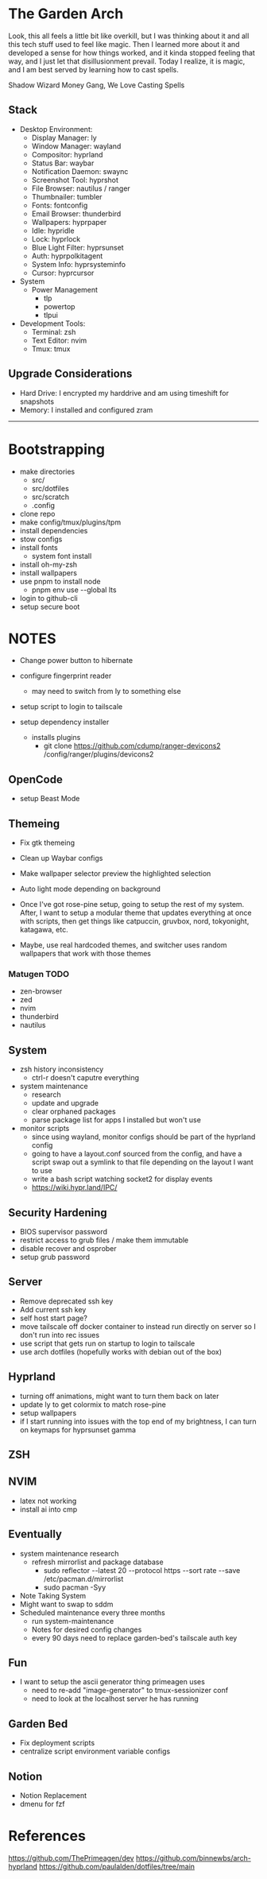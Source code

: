 # The Garden Arch

Look, this all feels a little bit like overkill, but I was thinking about it and all this tech stuff used to feel like magic. Then I learned more about it and developed a sense for how things worked, and it kinda stopped feeling that way, and I just let that disillusionment prevail. Today I realize, it is magic, and I am best served by learning how to cast spells.

Shadow Wizard Money Gang, We Love Casting Spells

## Stack
- Desktop Environment:
    - Display Manager: ly
    - Window Manager: wayland
    - Compositor: hyprland
    - Status Bar: waybar
    - Notification Daemon: swaync
    - Screenshot Tool: hyprshot
    - File Browser: nautilus / ranger
    - Thumbnailer: tumbler
    - Fonts: fontconfig
    - Email Browser: thunderbird
    - Wallpapers: hyprpaper
    - Idle: hypridle
    - Lock: hyprlock
    - Blue Light Filter: hyprsunset
    - Auth: hyprpolkitagent
    - System Info: hyprsysteminfo
    - Cursor: hyprcursor
- System
    - Power Management
        - tlp
        - powertop
        - tlpui
- Development Tools:
    - Terminal: zsh
    - Text Editor: nvim
    - Tmux: tmux

## Upgrade Considerations
- Hard Drive: I encrypted my harddrive and am using timeshift for snapshots
- Memory: I installed and configured zram

---

# Bootstrapping
- make directories
    - src/
    - src/dotfiles
    - src/scratch
    - .config
- clone repo
- make config/tmux/plugins/tpm
- install dependencies
- stow configs
- install fonts
    - system font install
- install oh-my-zsh
- install wallpapers
- use pnpm to install node
    - pnpm env use --global lts
- login to github-cli
- setup secure boot


# NOTES
- Change power button to hibernate
- configure fingerprint reader
    - may need to switch from ly to something else
- setup script to login to tailscale

- setup dependency installer
    - installs plugins
        - git clone https://github.com/cdump/ranger-devicons2 /config/ranger/plugins/devicons2

## OpenCode
- setup Beast Mode

## Themeing
- Fix gtk themeing

- Clean up Waybar configs

- Make wallpaper selector preview the highlighted selection

- Auto light mode depending on background

- Once I've got rose-pine setup, going to setup the rest of my system. After, I want to setup a modular theme that updates everything at once with scripts, then get things like catpuccin, gruvbox, nord, tokyonight, katagawa, etc.
- Maybe, use real hardcoded themes, and switcher uses random wallpapers that work with those themes

### Matugen TODO
- zen-browser
- zed
- nvim
- thunderbird
- nautilus


## System
- zsh history inconsistency
    - ctrl-r doesn't caputre everything
- system maintenance
    - research
    - update and upgrade
    - clear orphaned packages
    - parse package list for apps I installed but won't use
- monitor scripts
    - since using wayland, monitor configs should be part of the hyprland config
    - going to have a layout.conf sourced from the config, and have a script swap out a symlink to that file depending on the layout I want to use
    - write a bash script watching socket2 for display events
    - https://wiki.hypr.land/IPC/

## Security Hardening
- BIOS supervisor password
- restrict access to grub files / make them immutable
- disable recover and osprober
- setup grub password

## Server
- Remove deprecated ssh key
- Add current ssh key
- self host start page?
- move tailscale off docker container to instead run directly on server so I don't run into rec issues
- use script that gets run on startup to login to tailscale
- use arch dotfiles (hopefully works with debian out of the box)


## Hyprland
- turning off animations, might want to turn them back on later
- update ly to get colormix to match rose-pine
- setup wallpapers
- if I start running into issues with the top end of my brightness, I can turn on keymaps for hyprsunset gamma

## ZSH

## NVIM
- latex not working
- install ai into cmp

## Eventually
- system maintenance research
    - refresh mirrorlist and package database
        - sudo reflector --latest 20 --protocol https --sort rate --save /etc/pacman.d/mirrorlist
        - sudo pacman -Syy
- Note Taking System
- Might want to swap to sddm
- Scheduled maintenance every three months
    - run system-maintenance
    - Notes for desired config changes
    - every 90 days need to replace garden-bed's tailscale auth key

## Fun
- I want to setup the ascii generator thing primeagen uses
    - need to re-add "image-generator" to tmux-sessionizer conf
    - need to look at the localhost server he has running

## Garden Bed
- Fix deployment scripts
- centralize script environment variable configs

## Notion
- Notion Replacement
- dmenu for fzf

# References
https://github.com/ThePrimeagen/dev
https://github.com/binnewbs/arch-hyprland
https://github.com/paulalden/dotfiles/tree/main

